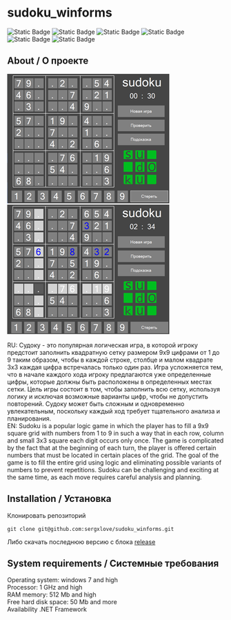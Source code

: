 # sudoku_winforms

![Static Badge](https://img.shields.io/badge/language-C%2B%2B-red)
![Static Badge](https://img.shields.io/badge/powered_by-NET_Framework_4.7.2-blue)
![Static Badge](https://img.shields.io/badge/platforms-Windows-purple)
![Static Badge](https://img.shields.io/badge/version-1.0-orange)
![Static Badge](https://img.shields.io/badge/developer-sergxlove-green)
![Static Badge](https://img.shields.io/badge/year-2023-green)

## About / О проекте
![screenshot_sudoku1](https://github.com/sergxlove/sudoku_winforms/blob/master/screenshots/screenshot1.png?raw=true)
![screenshot_sudoku2](https://github.com/sergxlove/sudoku_winforms/blob/master/screenshots/screenshots2.png?raw=true)

RU: Судоку - это популярная логическая игра, в которой игроку предстоит заполнить квадратную сетку размером 9x9 цифрами от 1 до 9 таким образом, чтобы в каждой строке, столбце и малом квадрате 3x3 каждая цифра встречалась только один раз. Игра усложняется тем, что в начале каждого хода игроку предлагаются уже определенные цифры, которые должны быть расположены в определенных местах сетки. Цель игры состоит в том, чтобы заполнить всю сетку, используя логику и исключая возможные варианты цифр, чтобы не допустить повторений. Судоку может быть сложным и одновременно увлекательным, поскольку каждый ход требует тщательного анализа и планирования. <br>  EN: Sudoku is a popular logic game in which the player has to fill a 9x9 square grid with numbers from 1 to 9 in such a way that in each row, column and small 3x3 square each digit occurs only once. The game is complicated by the fact that at the beginning of each turn, the player is offered certain numbers that must be located in certain places of the grid. The goal of the game is to fill the entire grid using logic and eliminating possible variants of numbers to prevent repetitions. Sudoku can be challenging and exciting at the same time, as each move requires careful analysis and planning.

## Installation / Установка
Клонировать репозиторий 
```git
git clone git@github.com:sergxlove/sudoku_winforms.git
```
Либо скачать последнюю версию с блока [release](https://github.com/sergxlove/sudoku_winforms/releases/tag/v1.0.0)

## System requirements / Системные требования
Operating system: windows 7 and high <br>
Processor: 1 GHz and high <br>
RAM memory: 512 Mb and high <br>
Free hard disk space: 50 Mb and more <br>
Availability .NET Framework <br>

